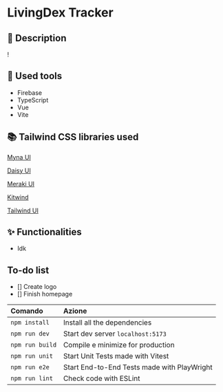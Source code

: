 # LivingDex Tracker

## 📝 Description

!

## 🚀 Used tools

- Firebase
- TypeScript
- Vue
- Vite

## 📚 Tailwind CSS libraries used

[Myna UI](https://mynaui.com)

[Daisy UI](https://daisyui.com/components)

[Meraki UI](https://merakiui.com/components)

[Kitwind](https://kitwind.io/products/kometa/components)

[Tailwind UI](https://tailwindui.com/components)

## ✨ Functionalities

- Idk

## To-do list

- [] Create logo
- [] Finish homepage

| Comando                | Azione                                             |
| :--------------------- | :------------------------------------------------- |
| `npm install`          | Install all the dependencies                       |
| `npm run dev`          | Start dev server `localhost:5173`                  |
| `npm run build`        | Compile e minimize for production                  |
| `npm run unit`         | Start Unit Tests made with Vitest                  |
| `npm run e2e`          | Start End-to-End Tests made with PlayWright        |
| `npm run lint`         | Check code with ESLint                             |
